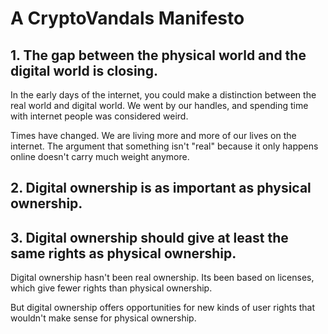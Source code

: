 # A CryptoVandals Manifesto


## 1. The gap between the physical world and the digital world is closing.

In the early days of the internet, you could make a distinction between the real world and digital world. We went by our handles, and spending time with internet people was considered weird.

Times have changed. We are living more and more of our lives on the internet. The argument that something isn't "real" because it only happens online doesn't carry much weight anymore.

## 2. Digital ownership is as important as physical ownership.

## 3. Digital ownership should give at least the same rights as physical ownership.

Digital ownership hasn't been real ownership. Its been based on licenses, which give fewer rights than physical ownership.

But digital ownership offers opportunities for new kinds of user rights that wouldn't make sense for physical ownership.
